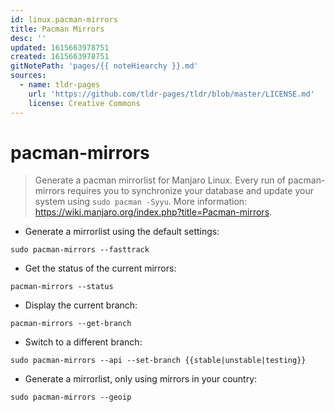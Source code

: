 ```yaml
---
id: linux.pacman-mirrors
title: Pacman Mirrors
desc: ''
updated: 1615663978751
created: 1615663978751
gitNotePath: 'pages/{{ noteHiearchy }}.md'
sources:
  - name: tldr-pages
    url: 'https://github.com/tldr-pages/tldr/blob/master/LICENSE.md'
    license: Creative Commons
---
```

# pacman-mirrors

> Generate a pacman mirrorlist for Manjaro Linux.
> Every run of pacman-mirrors requires you to synchronize your database and update your system using `sudo pacman -Syyu`.
> More information: <https://wiki.manjaro.org/index.php?title=Pacman-mirrors>.

- Generate a mirrorlist using the default settings:

`sudo pacman-mirrors --fasttrack`

- Get the status of the current mirrors:

`pacman-mirrors --status`

- Display the current branch:

`pacman-mirrors --get-branch`

- Switch to a different branch:

`sudo pacman-mirrors --api --set-branch {{stable|unstable|testing}}`

- Generate a mirrorlist, only using mirrors in your country:

`sudo pacman-mirrors --geoip`

